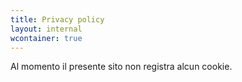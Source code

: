 ```yaml
---
title: Privacy policy
layout: internal
wcontainer: true
---
```


Al momento il presente sito non registra alcun cookie.
